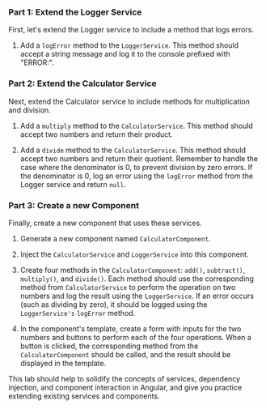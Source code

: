 ### Part 1: Extend the Logger Service

First, let's extend the Logger service to include a method that logs errors.

1. Add a `logError` method to the `LoggerService`. This method should accept a string message and log it to the console prefixed with "ERROR:".

### Part 2: Extend the Calculator Service

Next, extend the Calculator service to include methods for multiplication and division.

1. Add a `multiply` method to the `CalculatorService`. This method should accept two numbers and return their product.

2. Add a `divide` method to the `CalculatorService`. This method should accept two numbers and return their quotient. Remember to handle the case where the denominator is 0, to prevent division by zero errors. If the denominator is 0, log an error using the `logError` method from the Logger service and return `null`.

### Part 3: Create a new Component

Finally, create a new component that uses these services.

1. Generate a new component named `CalculatorComponent`.

2. Inject the `CalculatorService` and `LoggerService` into this component.

3. Create four methods in the `CalculatorComponent`: `add()`, `subtract()`, `multiply()`, and `divide()`. Each method should use the corresponding method from `CalculatorService` to perform the operation on two numbers and log the result using the `LoggerService`. If an error occurs (such as dividing by zero), it should be logged using the `LoggerService's` `logError` method.

4. In the component's template, create a form with inputs for the two numbers and buttons to perform each of the four operations. When a button is clicked, the corresponding method from the `CalculatorComponent` should be called, and the result should be displayed in the template.

This lab should help to solidify the concepts of services, dependency injection, and component interaction in Angular, and give you practice extending existing services and components.